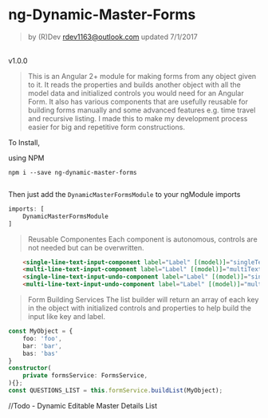# ng-Dynamic-Master-Forms
>by (R)Dev rdev1163@outlook.com
updated 7/1/2017
<br>
v1.0.0

>This is an Angular 2+ module for making forms from any object given to it. It reads the properties and builds another object with all the model data and initialized controls you would need for an Angular Form. It also has various components that are usefully reusable for building forms manually and some advanced features e.g. time travel and recursive listing. I made this to make my development process easier for big and repetitive form constructions.
 
 To Install, 
  
  using NPM

```shell
npm i --save ng-dynamic-master-forms
    
```
Then just add the `DynamicMasterFormsModule` to your ngModule imports

```typescript
imports: [
    DynamicMasterFormsModule
]    
```
> Reusable Componentes
Each component is autonomous, controls are not needed but can be overwritten.
```html
    <single-line-text-input-component label="Label" [(model)]="singleText" placeholder="placeholder" [control]="singleDemoControl" ></single-line-text-input-component>
    <multi-line-text-input-component label="Label" [(model)]="multiText" placeholder="placeholder" [control]="multiDemoControl" ></multi-line-text-input-component>
    <single-line-text-input-undo-component label="Label" [(model)]="singleUndoText" placeholder="placeholder" [control]="singleDemoControl" ></single-line-text-input-undo-component>
    <multi-line-text-input-undo-component label="Label" [(model)]="multiUndoText" placeholder="placeholder" [control]="multiDemoUndoControl"></multi-line-text-input-undo-component>

```

> Form Building Services
The list builder will return an array of each key in the object with initialized controls and properties to help build the input like key and label.
```typescript
const MyObject = {
	foo: 'foo',
	bar: 'bar',
	bas: 'bas'
}
constructor(
	private formsService: FormsService,
){};
const QUESTIONS_LIST = this.formService.buildList(MyObject);
```  
//Todo - Dynamic Editable Master Details List
  
 

